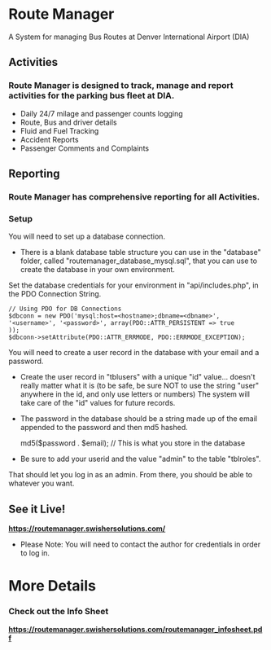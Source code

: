 # Route Manager
A System for managing Bus Routes at Denver International Airport (DIA)

## Activities
### Route Manager is designed to track, manage and report activities for the parking bus fleet at DIA.
- Daily 24/7 milage and passenger counts logging
- Route, Bus and driver details
- Fluid and Fuel Tracking
- Accident Reports
- Passenger Comments and Complaints

###

## Reporting
### Route Manager has comprehensive reporting for all Activities.

### Setup
You will need to set up a database connection.

- There is a blank database table structure you can use in the "database" folder, called "routemanager_database_mysql.sql", that you can use to create the database in your own environment. 

Set the database credentials for your environment in "api/includes.php", in the PDO Connection String.

	// Using PDO for DB Connections
	$dbconn = new PDO('mysql:host=<hostname>;dbname=<dbname>', '<username>', '<password>', array(PDO::ATTR_PERSISTENT => true
	));
	$dbconn->setAttribute(PDO::ATTR_ERRMODE, PDO::ERRMODE_EXCEPTION);		

You will need to create a user record in the database with your email and a password.

- Create the user record in "tblusers" with a unique "id" value... doesn't really matter what it is (to be safe, be sure NOT to use the string "user" anywhere in the id, and only use letters or numbers) The system will take care of the "id" values for future records.
 
- The password in the database should be a string made up of the email appended to the password and then md5 hashed.

	md5($password . $email); // This is what you store in the database
	
- Be sure to add your userid and the value "admin" to the table "tblroles".

That should let you log in as an admin. From there, you should be able to whatever you want.
	
## See it Live!
**https://routemanager.swishersolutions.com/**
- Please Note: You will need to contact the author for credentials in order to log in.

###
	
# More Details
### Check out the Info Sheet
**https://routemanager.swishersolutions.com/routemanager_infosheet.pdf**
